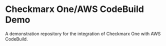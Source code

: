 # Checkmarx One/AWS CodeBuild Demo

A demonstration repository for the integration of Checkmarx One with AWS CodeBuild.
